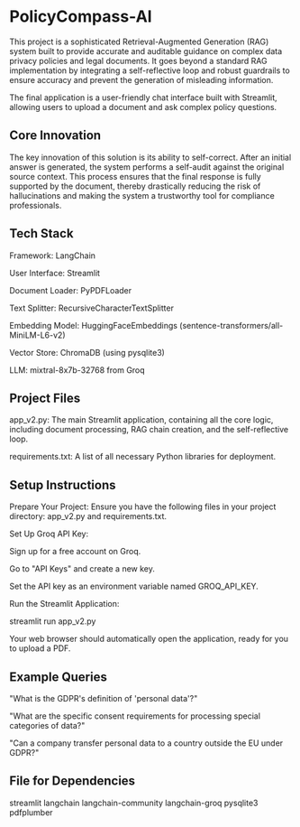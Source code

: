# PolicyCompass-AI

This project is a sophisticated Retrieval-Augmented Generation (RAG) system built to provide accurate and auditable guidance on complex data privacy policies and legal documents. It goes beyond a standard RAG implementation by integrating a self-reflective loop and robust guardrails to ensure accuracy and prevent the generation of misleading information.

The final application is a user-friendly chat interface built with Streamlit, allowing users to upload a document and ask complex policy questions.

## Core Innovation
The key innovation of this solution is its ability to self-correct. After an initial answer is generated, the system performs a self-audit against the original source context. This process ensures that the final response is fully supported by the document, thereby drastically reducing the risk of hallucinations and making the system a trustworthy tool for compliance professionals.

## Tech Stack
Framework: LangChain

User Interface: Streamlit

Document Loader: PyPDFLoader

Text Splitter: RecursiveCharacterTextSplitter

Embedding Model: HuggingFaceEmbeddings (sentence-transformers/all-MiniLM-L6-v2)

Vector Store: ChromaDB (using pysqlite3)

LLM: mixtral-8x7b-32768 from Groq

## Project Files
app_v2.py: The main Streamlit application, containing all the core logic, including document processing, RAG chain creation, and the self-reflective loop.

requirements.txt: A list of all necessary Python libraries for deployment.

## Setup Instructions
Prepare Your Project: Ensure you have the following files in your project directory: app_v2.py and requirements.txt.

Set Up Groq API Key:

Sign up for a free account on Groq.

Go to "API Keys" and create a new key.

Set the API key as an environment variable named GROQ_API_KEY.

Run the Streamlit Application:

streamlit run app_v2.py


Your web browser should automatically open the application, ready for you to upload a PDF.

## Example Queries
"What is the GDPR's definition of 'personal data'?"

"What are the specific consent requirements for processing special categories of data?"

"Can a company transfer personal data to a country outside the EU under GDPR?"

## File for Dependencies
   
streamlit
langchain
langchain-community
langchain-groq
pysqlite3
pdfplumber
